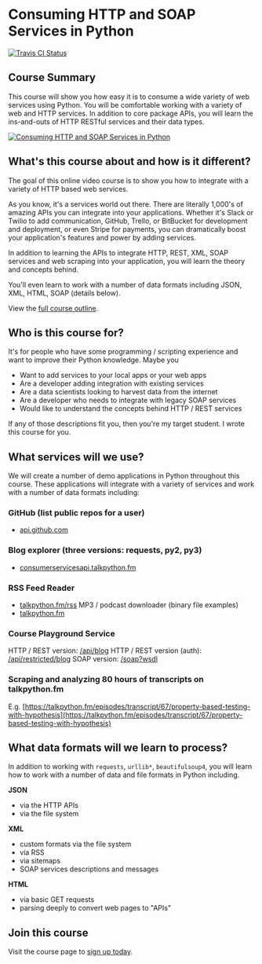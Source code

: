 # Consuming HTTP and SOAP Services in Python

[![Travis CI Status](https://api.travis-ci.org/mikeckennedy/consuming_services_python_demos.svg?branch=master)](https://travis-ci.org/mikeckennedy/consuming_services_python_demos#) 

## Course Summary
This course will show you how easy it is to consume a wide variety of web services using Python. You will be comfortable working with a variety of web and HTTP services. In addition to core package APIs, you will learn the ins-and-outs of HTTP RESTful services and their data types.

[![Consuming HTTP and SOAP Services in Python](https://raw.githubusercontent.com/mikeckennedy/consuming_services_python_demos/master/readme_resources/python-rest-services.png)](https://training.talkpython.fm/courses/explore_http_reset_client_course/consuming-http-and-soap-services-in-python-with-json-xml-and-screen-scraping)

## What's this course about and how is it different?

The goal of this online video course is to show you how to integrate with a variety of HTTP based web services.

As you know, it's a services world out there. There are literally 1,000's of amazing APIs you can integrate into your applications. Whether it's Slack or Twilio to add communication, GitHub, Trello, or BitBucket for development and deployment, or even Stripe for payments, you can dramatically boost your application's features and power by adding services.

In addition to learning the APIs to integrate HTTP, REST, XML, SOAP services and web scraping into your application, you will learn the theory and concepts behind.

You'll even learn to work with a number of data formats including JSON, XML, HTML, SOAP (details below).

View the [full course outline](https://training.talkpython.fm/courses/explore_http_reset_client_course/consuming-http-and-soap-services-in-python-with-json-xml-and-screen-scraping#course_outline).

## Who is this course for?

It's for people who have some programming / scripting experience and want to improve their Python knowledge. Maybe you

* Want to add services to your local apps or your web apps
* Are a developer adding integration with existing services
* Are a data scientists looking to harvest data from the internet
* Are a developer who needs to integrate with legacy SOAP services
* Would like to understand the concepts behind HTTP / REST services

If any of those descriptions fit you, then you're my target student. I wrote this course for you.

## What services will we use?
We will create a number of demo applications in Python throughout this course. These applications will integrate with a variety of services and work with a number of data formats including:

### GitHub (list public repos for a user)
* [api.github.com](https://api.github.com/)

### Blog explorer (three versions: requests, py2, py3)
* [consumerservicesapi.talkpython.fm](https://consumerservicesapi.talkpython.fm/)

### RSS Feed Reader
* [talkpython.fm/rss](https://talkpython.fm/rss)
MP3 / podcast downloader (binary file examples)
* [talkpython.fm](https://talkpython.fm)

### Course Playground Service
HTTP / REST version: [/api/blog](https://consumerservicesapi.talkpython.fm)
HTTP / REST version (auth): [/api/restricted/blog](https://consumerservicesapi.talkpython.fm)
SOAP version: [/soap?wsdl](https://consumerservicesapi.talkpython.fm)

### Scraping and analyzing 80 hours of transcripts on talkpython.fm
E.g. [https://talkpython.fm/episodes/transcript/67/property-based-testing-with-hypothesis](https://talkpython.fm/episodes/transcript/67/property-based-testing-with-hypothesis)

## What data formats will we learn to process?

In addition to working with `requests`, `urllib*`, `beautifulsoup4`, you will learn how to work with a number of data and file formats in Python including.

**JSON**

* via the HTTP APIs
* via the file system

**XML**

* custom formats via the file system
* via RSS
* via sitemaps
* SOAP services descriptions and messages

 **HTML**
 
* via basic GET requests
* parsing deeply to convert web pages to "APIs"

## Join this course

Visit the course page to [sign up today](https://training.talkpython.fm/courses/explore_http_reset_client_course/consuming-http-and-soap-services-in-python-with-json-xml-and-screen-scraping).




